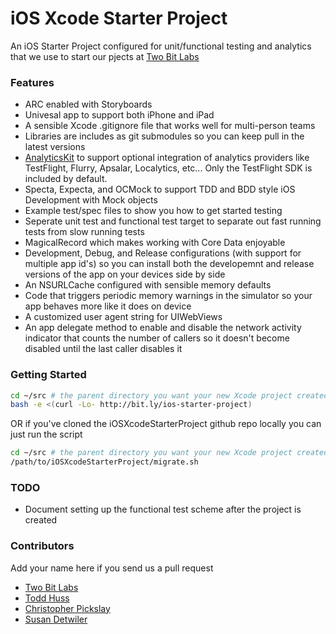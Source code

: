 # iOS Xcode Starter Project

An iOS Starter Project configured for unit/functional testing and analytics that we use to start our pjects at  [Two Bit Labs](http://twobitlabs.com)

### Features

* ARC enabled with Storyboards 
* Univesal app to support both iPhone and iPad
* A sensible Xcode .gitignore file that works well for multi-person teams
* Libraries are includes as git submodules so you can keep pull in the latest versions
* [AnalyticsKit](https://github.com/twobitlabs/AnalyticsKit) to support optional integration of analytics providers like TestFlight, Flurry, Apsalar, Localytics, etc... Only the TestFlight SDK is included by default.
* Specta, Expecta, and OCMock to support TDD and BDD style iOS Development with Mock objects
* Example test/spec files to show you how to get started testing
* Seperate unit test and functional test target to separate out fast running tests from slow running tests
* MagicalRecord which makes working with Core Data enjoyable
* Development, Debug, and Release configurations (with support for multiple app id's) so you can install both the developemnt and release versions of the app on your devices side by side
* An NSURLCache configured with sensible memory defaults
* Code that triggers periodic memory warnings in the simulator so your app behaves more like it does on device
* A customized user agent string for UIWebViews
* An app delegate method to enable and disable the network activity indicator that counts the number of callers so it doesn't become disabled until the last caller disables it

### Getting Started

```bash
cd ~/src # the parent directory you want your new Xcode project created in
bash -e <(curl -Lo- http://bit.ly/ios-starter-project)
```

OR if you've cloned the iOSXcodeStarterProject github repo locally you can just run the script

```bash
cd ~/src # the parent directory you want your new Xcode project created in
/path/to/iOSXcodeStarterProject/migrate.sh
```


### TODO

* Document setting up the functional test scheme after the project is created

### Contributors

Add your name here if you send us a pull request

* [Two Bit Labs](http://twobitlabs.com)
* [Todd Huss](http://twobitlabs.com)
* [Christopher Pickslay](http://twobitlabs.com)
* [Susan Detwiler](http://twobitlabs.com)

